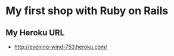 My first shop with Ruby on Rails
================================

My Heroku URL
-------------
 * <a href="http://evening-wind-753.heroku.com/" target="_blank">http://evening-wind-753.heroku.com/</a>
